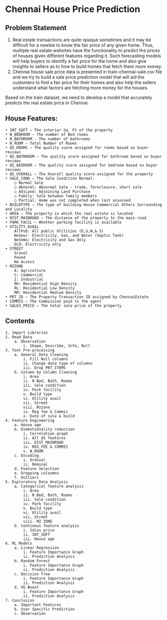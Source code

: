 # Chennai House Price Prediction

## Problem Statement
1. Real estate transactions are quite opaque sometimes and it may be difficult for a newbie to know the fair price of any given home. Thus, multiple real estate websites have the functionality to predict the prices of houses given different features regarding it. Such forecasting models will help buyers to identify a fair price for the home and also give insights to sellers as to how to build homes that fetch them more money. 
2. Chennai house sale price data is presented in train-chennai-sale.csv file and we try to build a sale price prediction model that will aid the customers to find a fair price for their homes and also help the sellers understand what factors are fetching more money for the houses.


Based on the train dataset, we need to develop a model that accurately predicts the real estate price in Chennai.

## House Features:

	• INT_SQFT – The interior Sq. Ft of the property 
	• N_BEDROOM – The number of Bed rooms 
	• N_BATHROOM - The number of bathrooms 
	• N_ROOM – Total Number of Rooms 
	• QS_ROOMS – The quality score assigned for rooms based on buyer reviews
	• QS_BATHROOM – The quality score assigned for bathroom based on buyer reviews 
	• QS_BEDROOM – The quality score assigned for bedroom based on buyer reviews 
	• QS_OVERALL – The Overall quality score assigned for the property 
	• SALE_COND – The Sale Condition Normal: 
		○ Normal Sale 
		○ Abnorml: Abnormal Sale - trade, foreclosure, short sale 
		○ AdjLand: Adjoining Land Purchase 
		○ Family: Sale between family members 
		○ Partial: Home was not completed when last assessed 
	• BUILDTYPE – The type of building House Commercial Others Surrounding and Locality
	• AREA – The property in which the real estate is located 
	• DIST_MAINROAD – The distance of the property to the main road 
	• PARK_FACIL – Whether parking facility is available 
	• UTILITY_AVAIL
		AllPub: All public Utilities (E,G,W,& S)
		NoSewr: Electricity, Gas, and Water (Septic Tank)
		NoSeWa: Electricity and Gas Only
		ELO: Electricity only 
	• STREET
		Gravel
		Paved
		No Access 
	• MZZONE
		A: Agriculture
		C: Commercial
		I: Industrial
		RH: Residential High Density
		RL: Residential Low Density
		RM: Residential Medium Density
	• PRT_ID – The Property Transaction ID assigned by ChennaiEstate
	• COMMIS – The Commission paid to the agent
	• SALES_PRICE – The total sale price of the property
	 
## Contents

	1. Import Libraries
	2. Read Data
		a. Observation
			i. Shape, Describe, Info, Null
	3. Text Pre-processing
		a. General Data Cleaning
			i. Fill Null columns
			ii. Change data type of columns
			iii. Drop PRT_ITEMS
		b. Column by Column Cleaning
			i. Area
			ii. N Bed, Bath, Rooms
			iii. Sale condition
			iv. Park facility
			v. Build type
			vi. Utility avail
			vii. Street
			viii. Mzzone
			ix. Reg fee & Commis
			x. Date of sale & build
	4. Feature Engineering
		a. House age
		b. Dimentionality reduction
			i. Correlation graph
			ii. All QS features
			iii. DIST_MAINROAD
			iv. REG_FEE & COMMIS
			v. N_ROOM
		c. Encoding
			i. Ordinal
			ii. Nominal
		d. Feature Selection
		e. Dropping coloumns
		f. Outliers
	5. Exploratory Data Analysis
		a. Categorical feature analysis
			i. Area
			ii. N Bed, Bath, Rooms
			iii. Sale condition
			iv. Park facility
			v. Build type
			vi. Utility avail
			vii. Street
			viii. MZ ZONE
		b. Continous feature analysis
			i. Sales price
			ii. INT_SQFT
			iii. House age
	6. ML Models
		a. Linear Regression
			i. Feature Importance Graph
			ii. Prediction Analysis
		b. Random Forest
			i. Feature Importance Graph
			ii. Prediction Analysis
		c. Decision Tree
			i. Feature Importance Graph
			ii. Prediction Analysis
		d. XG Boost
			i. Feature Importance Graph
			ii. Prediction Analysis
	7. Conclusion
		a. Important Features
		b. User Specific Prediction
		c. Observation




